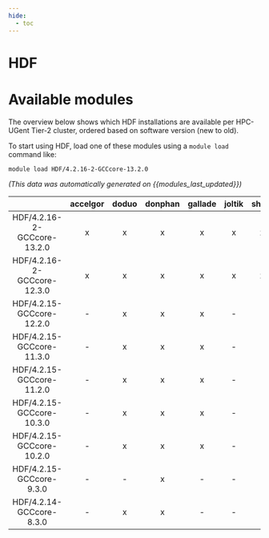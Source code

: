 ```yaml
---
hide:
  - toc
---
```


HDF
===

# Available modules


The overview below shows which HDF installations are available per HPC-UGent Tier-2 cluster, ordered based on software version (new to old).

To start using HDF, load one of these modules using a `module load` command like:

```shell
module load HDF/4.2.16-2-GCCcore-13.2.0
```

*(This data was automatically generated on {{modules_last_updated}})*  

| |accelgor|doduo|donphan|gallade|joltik|shinx|skitty|
| :---: | :---: | :---: | :---: | :---: | :---: | :---: | :---: |
|HDF/4.2.16-2-GCCcore-13.2.0|x|x|x|x|x|x|x|
|HDF/4.2.16-2-GCCcore-12.3.0|x|x|x|x|x|x|x|
|HDF/4.2.15-GCCcore-12.2.0|-|x|x|x|-|-|-|
|HDF/4.2.15-GCCcore-11.3.0|-|x|x|x|-|-|-|
|HDF/4.2.15-GCCcore-11.2.0|-|x|x|x|-|-|-|
|HDF/4.2.15-GCCcore-10.3.0|-|x|x|x|-|-|-|
|HDF/4.2.15-GCCcore-10.2.0|-|x|x|x|-|-|-|
|HDF/4.2.15-GCCcore-9.3.0|-|-|x|-|-|-|-|
|HDF/4.2.14-GCCcore-8.3.0|-|x|x|-|-|-|-|
